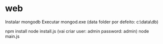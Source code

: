 # web


Instalar mongodb
Executar mongod.exe (data folder por defeito: c:\data\db)

npm install
node install.js (vai criar user: admin password: admin)
node main.js

